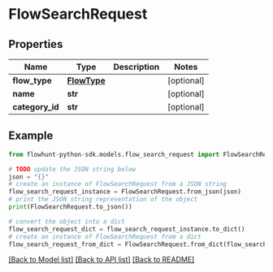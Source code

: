 # FlowSearchRequest


## Properties

Name | Type | Description | Notes
------------ | ------------- | ------------- | -------------
**flow_type** | [**FlowType**](FlowType.md) |  | [optional] 
**name** | **str** |  | [optional] 
**category_id** | **str** |  | [optional] 

## Example

```python
from flowhunt-python-sdk.models.flow_search_request import FlowSearchRequest

# TODO update the JSON string below
json = "{}"
# create an instance of FlowSearchRequest from a JSON string
flow_search_request_instance = FlowSearchRequest.from_json(json)
# print the JSON string representation of the object
print(FlowSearchRequest.to_json())

# convert the object into a dict
flow_search_request_dict = flow_search_request_instance.to_dict()
# create an instance of FlowSearchRequest from a dict
flow_search_request_from_dict = FlowSearchRequest.from_dict(flow_search_request_dict)
```
[[Back to Model list]](../README.md#documentation-for-models) [[Back to API list]](../README.md#documentation-for-api-endpoints) [[Back to README]](../README.md)


